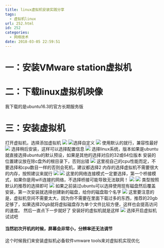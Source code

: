 ```yaml
---
title: linux虚拟机安装实践分享
tags:
  - 虚拟机linux
url: 252.html
id: 252
categories:
  - 网络技术
date: 2018-03-05 22:59:51
---
```


一：安装VMware station虚拟机
=====================

<!--more-->

二：下载linux虚拟机映像
==============

我下载的是ubuntu16.3的官方长期服务版

三：安装虚拟机
=======

打开虚拟机，选择添加虚拟机 
![](http://file.mgek.cc/images/blog/linux-try-centos1.webp) 
![](http://file.mgek.cc/images/blog/linux-try-centos2.webp)选择自定义
![](http://file.mgek.cc/images/blog/linux-try-centos3.webp) 使用默认的就行，兼容性最好 
![](http://file.mgek.cc/images/blog/linux-try-centos4.webp) 选择稍后安装，这样可以选择配置信息
![](http://file.mgek.cc/images/blog/linux-try-centos5.webp) 
选择linux系统，版本如果是ubuntu就直接选择ubuntu的默认预设，如果是其他的选择对应的32或64位版本 安装的位置建议放在除c盘外的根目录下，否则出错
![](http://file.mgek.cc/images/blog/linux-try-centos6.webp)
这里视自己的cpu性能而定，不要选择和cpu数目一样的否则会死机，建议都选择2 内存的选择虚拟机不需要很大的内存，按照建议来就行
![](http://file.mgek.cc/images/blog/linux-try-centos7.webp)
![](http://file.mgek.cc/images/blog/linux-try-centos8.webp)
这里的网络连接模式一定要选择，第一个桥接模式，如果你是用wifi连接的网络，不选择桥接可能导致无法联网！
![](http://file.mgek.cc/images/blog/linux-try-centos9.webp)
![](http://file.mgek.cc/images/blog/linux-try-centos10.webp)
类型按照默认的推荐的选择即可
![](http://file.mgek.cc/images/blog/linux-try-centos11.webp)
如果之前装过ubuntu可以选择使用现有磁盘然后覆盖安装，第一次安装就选择创建新的磁盘，给你的磁盘取个名字
![](http://file.mgek.cc/images/blog/linux-try-centos12.webp)
这里要注意的是，虚拟机空间不需要太大，因为你不需要在里面下载过多的东西，推荐的20gb足够了，如果选择20gb就将虚拟磁盘存为单个文件比较方便，这样也会提高访问的速度。 然后一直点下一步就好了 安装好的虚拟机就是这样
![](http://file.mgek.cc/images/blog/linux-try-centos13.webp)
选择开启虚拟机试试吧

#### 当然初次开机的时候，屏幕会非常小，分辨率还无法调节

这个时候我们来安装虚拟机必备软件vmware tools来对虚拟机实现优化